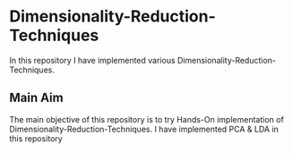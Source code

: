 # Dimensionality-Reduction-Techniques
In this repository I have implemented various Dimensionality-Reduction-Techniques.

## Main Aim
The main objective of this repository is to try Hands-On implementation of Dimensionality-Reduction-Techniques. I have implemented PCA & LDA in this repository
